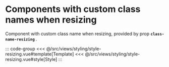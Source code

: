 <styleResizing/>

# Components with custom class names when resizing

Component with custom class name when resizing, provided by prop <b>`class-name-resizing` </b>.

::: code-group
<<< @/src/views/styling/style-resizing.vue#template[Template]
<<< @/src/views/styling/style-resizing.vue#style[Style]
:::